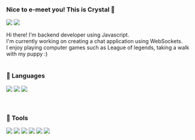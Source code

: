 ### Nice to e-meet you! This is Crystal 👋
<a href="https://veritas-crystal.tistory.com" target="_blank"><img src="https://img.shields.io/badge/MyBlog-000000?style=flat-square&logo=tistory&logoColor=white"/></a>
<img src="https://img.shields.io/badge/crystalation9@gmail.com-000000?style=flat-square&logoColor=white"/></a>

Hi there! I'm backend developer using Javascript. 
<br>I'm currently working on creating a chat application using WebSockets.
<br>I enjoy playing computer games such as League of legends, taking a walk with my puppy :) 
<br>
<br>


### 🔭 Languages
<img src="https://img.shields.io/badge/Javascript-3178C6?style=flat-square&logo=javascript&logoColor=white"/> <img src="https://img.shields.io/badge/nodejs-2185D0?style=flat-square&logo=nodedotjs&logoColor=white"/> <img src="https://img.shields.io/badge/TypeScript-3178C6?style=flat-square&logo=typescript&logoColor=white"/>
<br>
<br>
<br>


### 👀 Tools
<img src="https://img.shields.io/badge/nestjs-E0234E?style=flat-square&logo=nestjs&logoColor=white"/> <img src="https://img.shields.io/badge/MySQL-4479A1?style=flat-square&logo=mysql&logoColor=white"/> <img src="https://img.shields.io/badge/PostgreSQL-4169E1?style=flat-square&logo=postgresql&logoColor=white"/>
<img src="https://img.shields.io/badge/MongoDB-47A248?style=flat-square&logo=mongodb&logoColor=white"/> <img src="https://img.shields.io/badge/Elasticsearch-005571?style=flat-square&logo=elasticsearch&logoColor=white"/>
<img src="https://img.shields.io/badge/Redis-DC382D?style=flat-square&logo=redis&logoColor=white"/>




<!--
**crystalation/crystalation** is a ✨ _special_ ✨ repository because its `README.md` (this file) appears on your GitHub profile.

Here are some ideas to get you started:

- 🔭 I’m currently working on ...
- 🌱 I’m currently learning ...
- 👯 I’m looking to collaborate on ...
- 🤔 I’m looking for help with ...
- 💬 Ask me about ...
- 📫 How to reach me: ...
- 😄 Pronouns: ...
- ⚡ Fun fact: ...
-->
